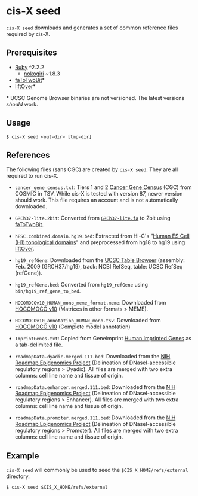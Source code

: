 # cis-X seed

`cis-X seed` downloads and generates a set of common reference files required
by cis-X.

## Prerequisites

  * [Ruby] ^2.2.2
    * [nokogiri] ~1.8.3
  * [faToTwoBit]\*
  * [liftOver]\*

\* UCSC Genome Browser binaries are not versioned. The latest versions
_should_ work.

[Ruby]: http://ruby-lang.org/
[nokogiri]: http://www.nokogiri.org/
[faToTwoBit]: https://genome.ucsc.edu/goldenpath/help/twoBit.html
[liftOver]: https://genome.ucsc.edu/cgi-bin/hgLiftOver

## Usage

```
$ cis-X seed <out-dir> [tmp-dir]
```

## References

The following files (sans CGC) are created by `cis-X seed`. They are all
required to run cis-X.

  * `cancer_gene_census.txt`: Tiers 1 and 2 [Cancer Gene Census] (CGC) from
    COSMIC in TSV. While cis-X is tested with version 87, newer version should
    work. This file requires an account and is not automatically downloaded.

  * `GRCh37-lite.2bit`: Converted from [`GRCh37-lite.fa`] to 2bit using
    [faToTwoBit].

  * `hESC.combined.domain.hg19.bed`: Extracted from Hi-C's "[Human ES Cell (H1) topological domains]"
    and preprocessed from hg18 to hg19 using [liftOver].

  * `hg19_refGene`: Downloaded from the [UCSC Table Browser] (assembly: Feb.
    2009 (GRCH37/hg19), track: NCBI RefSeq, table: UCSC RefSeq (refGene)).

  * `hg19_refGene.bed`: Converted from `hg19_refGene` using
    `bin/hg19_ref_gene_to_bed`.

  * `HOCOMOCOv10_HUMAN_mono_meme_format.meme`: Downloaded from [HOCOMOCO v10]
    (Matrices in other formats > MEME).

  * `HOCOMOCOv10_annotation_HUMAN_mono.tsv`: Downloaded from [HOCOMOCO v10]
    (Complete model annotation)

  * `ImprintGenes.txt`: Copied from Geneimprint [Human Imprinted Genes] as a
    tab-delimited file.

  * `roadmapData.dyadic.merged.111.bed`: Downloaded from the [NIH Roadmap Epigenomics Project]
    (Delineation of DNaseI-accessible regulatory regions > Dyadic). All files
    are merged with two extra columns: cell line name and tissue of origin.

  * `roadmapData.enhancer.merged.111.bed`: Downloaded from the [NIH Roadmap Epigenomics Project]
    (Delineation of DNaseI-accessible regulatory regions > Enhancer). All files
    are merged with two extra columns: cell line name and tissue of origin.

  * `roadmapData.promoter.merged.111.bed`: Downloaded from the [NIH Roadmap Epigenomics Project]
    (Delineation of DNaseI-accessible regulatory regions > Promoter). All files
    are merged with two extra columns: cell line name and tissue of origin.

[Cancer Gene Census]: https://cancer.sanger.ac.uk/census
[`GRCh37-lite.fa`]: https://ftp.ncbi.nih.gov/genomes/archive/old_genbank/Eukaryotes/vertebrates_mammals/Homo_sapiens/GRCh37/special_requests/
[Human ES Cell (H1) topological domains]: http://chromosome.sdsc.edu/mouse/hi-c/download.html
[UCSC Table Browser]: http://genome.ucsc.edu/cgi-bin/hgTables
[HOCOMOCO v10]: http://hocomoco11.autosome.ru/downloads_v10
[Human Imprinted Genes]: http://www.geneimprint.com/site/genes-by-species.Homo+sapiens
[NIH Roadmap Epigenomics Project]: https://egg2.wustl.edu/roadmap/web_portal/index.html

## Example

`cis-X seed` will commonly be used to seed the `$CIS_X_HOME/refs/external`
directory.

```
$ cis-X seed $CIS_X_HOME/refs/external
```
